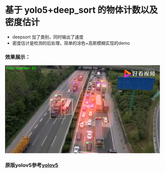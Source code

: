 # 基于 yolo5+deep_sort 的物体计数以及密度估计

- deepsort 加了类别，同时输出了速度
- 密度估计是检测的后处理，简单的涂色+高斯模糊实现的demo

### 效果展示：
 ![demo.jpg](inference/output/demo.png)

### 原版yolov5参考[yolov5](https://github.com/ultralytics/yolov5)
